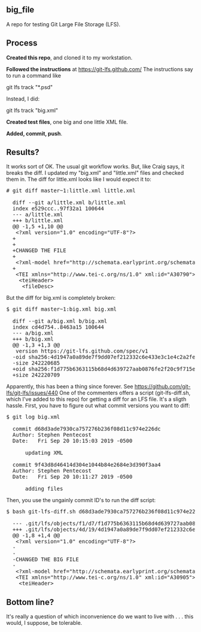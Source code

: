 ## big_file

A repo for testing Git Large File Storage (LFS).

## Process

**Created this repo**, and cloned it to my workstation.

**Followed the instructions** at https://git-lfs.github.com/  The instructions say to run a command like

  git lfs track "*.psd"

Instead, I did:

  git lfs track "big.xml"

**Created test files**, one big and one little XML file.

**Added, commit, push**.

## Results?

It works sort of OK.  The usual git workflow works.  But, like Craig says, it breaks the diff.  I updated my "big.xml" and "little.xml" files and checked them in.  The diff for little.xml looks like I would expect it to:

<pre>
# git diff master~1:little.xml little.xml

  diff --git a/little.xml b/little.xml
  index e529ccc..97f32a1 100644
  --- a/little.xml
  +++ b/little.xml
  @@ -1,5 +1,10 @@
   &lt;?xml version="1.0" encoding="UTF-8"?&gt;
  +
  +
  +CHANGED THE FILE
  +
   &lt;?xml-model href="http://schemata.earlyprint.org/schemata/tei_earlyprint.rng" type="application/xml" schematypens="http://relaxng.org/ns/structure/1.0"?&gt;
  +
   &lt;TEI xmlns="http://www.tei-c.org/ns/1.0" xml:id="A30790"&gt;
    &lt;teiHeader&gt;
     &lt;fileDesc&gt;
</pre>

But the diff for big.xml is completely broken:

<pre>
$ git diff master~1:big.xml big.xml

  diff --git a/big.xml b/big.xml
  index cd4d754..8463a15 100644
  --- a/big.xml
  +++ b/big.xml
  @@ -1,3 +1,3 @@
   version https://git-lfs.github.com/spec/v1
  -oid sha256:4d1947a0a89de7f9dd07ef212332c6e433e3c1e4c2a2fef255d9fca7d143515f
  -size 242220685
  +oid sha256:f1d775b6363115b68d4d639727aab0876fe2f20c9f715e1b352584bb1c9d9b39
  +size 242220709
</pre>

Apparently, this has been a thing since forever.  See https://github.com/git-lfs/git-lfs/issues/440  One of the commenters offers a script (git-lfs-diff.sh, which I've added to this repo) for getting a diff for an LFS file.  It's a sligth hassle.  First, you have to figure out what commit versions you want to diff:

<pre>
$ git log big.xml

  commit d68d3ade7930ca757276b236f08d11c974e226dc
  Author: Stephen Pentecost <spentecost@email.wustl.edu>
  Date:   Fri Sep 20 10:15:03 2019 -0500
  
      updating XML
  
  commit 9f43d8d46414d304e1044b84e2684e3d390f3aa4
  Author: Stephen Pentecost <spentecost@email.wustl.edu>
  Date:   Fri Sep 20 10:11:27 2019 -0500
  
      adding files
</pre>

Then, you use the ungainly commit ID's to run the diff script:

<pre>
$ bash git-lfs-diff.sh d68d3ade7930ca757276b236f08d11c974e226dc 9f43d8d46414d304e1044b84e2684e3d390f3aa4 big.xml 

  --- .git/lfs/objects/f1/d7/f1d775b6363115b68d4d639727aab0876fe2f20c9f715e1b352584bb1c9d9b39	2019-09-20 10:15:01.117618592 -0500
  +++ .git/lfs/objects/4d/19/4d1947a0a89de7f9dd07ef212332c6e433e3c1e4c2a2fef255d9fca7d143515f	2019-09-20 10:09:43.604131213 -0500
  @@ -1,8 +1,4 @@
   &lt;?xml version="1.0" encoding="UTF-8"?>
  -
  -
  -CHANGED THE BIG FILE
  -
   &lt;?xml-model href="http://schemata.earlyprint.org/schemata/tei_earlyprint.rng" type="application/xml" schematypens="http://relaxng.org/ns/structure/1.0"?&gt;
   &lt;TEI xmlns="http://www.tei-c.org/ns/1.0" xml:id="A30905"&gt;
    &lt;teiHeader&gt;
</pre>


## Bottom line?

It's really a question of which inconvenience do we want to live with . . . this would, I suppose, be tolerable.


